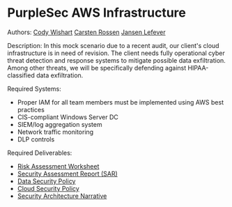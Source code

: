 # PurpleSec AWS Infrastructure

Authors: [Cody Wishart](https://github.com/cwishart1) [Carsten Rossen](https://github.com/carsten-rossen) [Jansen Lefever](https://github.com/JansenLefever)

Description: In this mock scenario due to a recent audit, our client's cloud infrastructure is in need of revision. The client needs fully operational cyber threat detection and response systems to mitigate possible data exfiltration. Among other threats, we will be specifically defending against HIPAA-classified data exfiltration. 

Required Systems:
- Proper IAM for all team members must be implemented using AWS best practices
- CIS-compliant Windows Server DC
- SIEM/log aggregation system
- Network traffic monitoring
- DLP controls

Required Deliverables:
- [Risk Assessment Worksheet](https://drive.google.com/file/d/1yoM33RiI0PjG8Y-zQbogu97-0qDfXT21/view?usp=sharing)
- [Security Assessment Report (SAR)](https://drive.google.com/file/d/1nCAIvdFxBYP-0jKHNOKgm8QbTxP1W9HE/view?usp=sharing)
- [Data Security Policy](https://drive.google.com/file/d/1V_B61JrAk0B5BHzBA_PbEbb4SyfWllf6/view?usp=sharing)
- [Cloud Security Policy](https://drive.google.com/file/d/112_ETeO-qCeMndMsnwce5u6otM0PtbZn/view?usp=sharing)
- [Security Architecture Narrative](https://drive.google.com/file/d/1UZCIz6mIDbmN1WDRZ40GUY78RSvzBzqd/view?usp=sharing)
